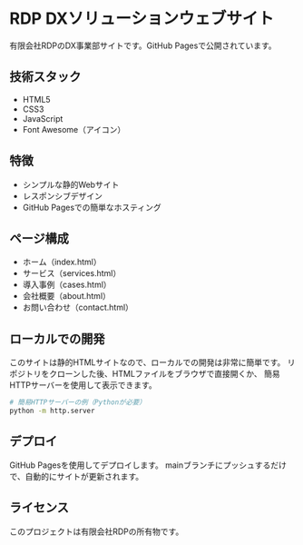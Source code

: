 # RDP DXソリューションウェブサイト

有限会社RDPのDX事業部サイトです。GitHub Pagesで公開されています。

## 技術スタック

- HTML5
- CSS3
- JavaScript
- Font Awesome（アイコン）

## 特徴

- シンプルな静的Webサイト
- レスポンシブデザイン
- GitHub Pagesでの簡単なホスティング

## ページ構成

- ホーム（index.html）
- サービス（services.html）
- 導入事例（cases.html）
- 会社概要（about.html）
- お問い合わせ（contact.html）

## ローカルでの開発

このサイトは静的HTMLサイトなので、ローカルでの開発は非常に簡単です。
リポジトリをクローンした後、HTMLファイルをブラウザで直接開くか、
簡易HTTPサーバーを使用して表示できます。

```bash
# 簡易HTTPサーバーの例（Pythonが必要）
python -m http.server
```

## デプロイ

GitHub Pagesを使用してデプロイします。
mainブランチにプッシュするだけで、自動的にサイトが更新されます。

## ライセンス

このプロジェクトは有限会社RDPの所有物です。